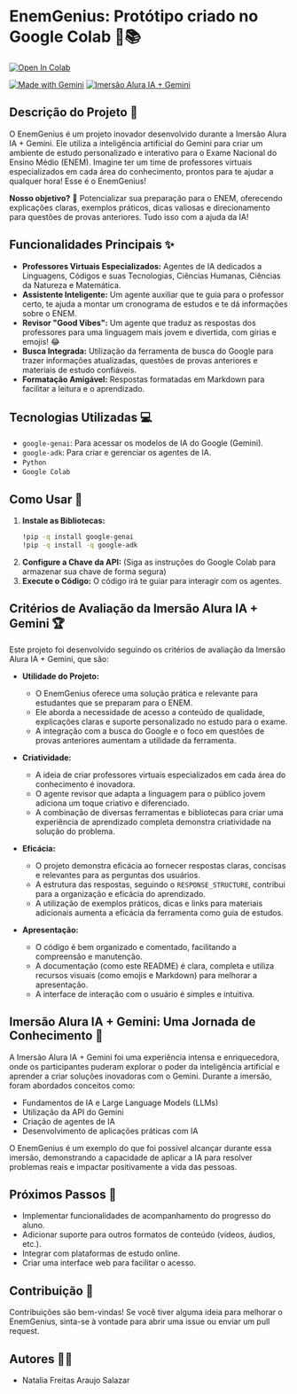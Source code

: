 # EnemGenius: Protótipo criado no Google Colab 🤖📚

[![Open In Colab](https://colab.research.google.com/assets/colab-badge.svg)](https://colab.research.google.com/github/taiaraujo/EnemGenius/blob/main/prototipo/EnemGenius_Prototipo.ipynb)

[![Made with Gemini](https://img.shields.io/badge/Made%20with-Gemini-blueviolet?style=for-the-badge)](https://ai.google.dev/)
[![Imersão Alura IA + Gemini](https://img.shields.io/badge/Imersão%20Alura%20IA%20%2B%20Gemini-orange?style=for-the-badge)](https://www.alura.com.br/imersao-ai-gemini)

## Descrição do Projeto 🎯

O EnemGenius é um projeto inovador desenvolvido durante a Imersão Alura IA + Gemini. Ele utiliza a inteligência artificial do Gemini para criar um ambiente de estudo personalizado e interativo para o Exame Nacional do Ensino Médio (ENEM).  Imagine ter um time de professores virtuais especializados em cada área do conhecimento, prontos para te ajudar a qualquer hora!  Esse é o EnemGenius!

**Nosso objetivo?** 🚀  Potencializar sua preparação para o ENEM, oferecendo explicações claras, exemplos práticos, dicas valiosas e direcionamento para questões de provas anteriores. Tudo isso com a ajuda da IA!

## Funcionalidades Principais ✨

* **Professores Virtuais Especializados:** Agentes de IA dedicados a Linguagens, Códigos e suas Tecnologias, Ciências Humanas, Ciências da Natureza e Matemática.
* **Assistente Inteligente:** Um agente auxiliar que te guia para o professor certo, te ajuda a montar um cronograma de estudos e te dá informações sobre o ENEM.
* **Revisor "Good Vibes":** Um agente que traduz as respostas dos professores para uma linguagem mais jovem e divertida, com gírias e emojis! 😂
* **Busca Integrada:** Utilização da ferramenta de busca do Google para trazer informações atualizadas, questões de provas anteriores e materiais de estudo confiáveis.
* **Formatação Amigável:** Respostas formatadas em Markdown para facilitar a leitura e o aprendizado.

## Tecnologias Utilizadas 💻

* `google-genai`: Para acessar os modelos de IA do Google (Gemini).
* `google-adk`:  Para criar e gerenciar os agentes de IA.
* `Python`
* `Google Colab`

## Como Usar 🚀

1.  **Instale as Bibliotecas:**
    ```bash
    !pip -q install google-genai
    !pip -q install -q google-adk
    ```
2.  **Configure a Chave da API:** (Siga as instruções do Google Colab para armazenar sua chave de forma segura)
3.  **Execute o Código:** O código irá te guiar para interagir com os agentes.

## Critérios de Avaliação da Imersão Alura IA + Gemini 🏆

Este projeto foi desenvolvido seguindo os critérios de avaliação da Imersão Alura IA + Gemini, que são:

* **Utilidade do Projeto:**
    * O EnemGenius oferece uma solução prática e relevante para estudantes que se preparam para o ENEM.
    * Ele aborda a necessidade de acesso a conteúdo de qualidade, explicações claras e suporte personalizado no estudo para o exame.
    * A integração com a busca do Google e o foco em questões de provas anteriores aumentam a utilidade da ferramenta.

* **Criatividade:**
    * A ideia de criar professores virtuais especializados em cada área do conhecimento é inovadora.
    * O agente revisor que adapta a linguagem para o público jovem adiciona um toque criativo e diferenciado.
    * A combinação de diversas ferramentas e bibliotecas para criar uma experiência de aprendizado completa demonstra criatividade na solução do problema.

* **Eficácia:**
    * O projeto demonstra eficácia ao fornecer respostas claras, concisas e relevantes para as perguntas dos usuários.
    * A estrutura das respostas, seguindo o `RESPONSE_STRUCTURE`, contribui para a organização e eficácia do aprendizado.
    * A utilização de exemplos práticos, dicas e links para materiais adicionais aumenta a eficácia da ferramenta como guia de estudos.

* **Apresentação:**
    * O código é bem organizado e comentado, facilitando a compreensão e manutenção.
    * A documentação (como este README) é clara, completa e utiliza recursos visuais (como emojis e Markdown) para melhorar a apresentação.
    * A interface de interação com o usuário é simples e intuitiva.

## Imersão Alura IA + Gemini: Uma Jornada de Conhecimento 🧠

A Imersão Alura IA + Gemini foi uma experiência intensa e enriquecedora, onde os participantes puderam explorar o poder da inteligência artificial e aprender a criar soluções inovadoras com o Gemini. Durante a imersão, foram abordados conceitos como:

* Fundamentos de IA e Large Language Models (LLMs)
* Utilização da API do Gemini
* Criação de agentes de IA
* Desenvolvimento de aplicações práticas com IA

O EnemGenius é um exemplo do que foi possível alcançar durante essa imersão, demonstrando a capacidade de aplicar a IA para resolver problemas reais e impactar positivamente a vida das pessoas.

## Próximos Passos 🚀

* Implementar funcionalidades de acompanhamento do progresso do aluno.
* Adicionar suporte para outros formatos de conteúdo (vídeos, áudios, etc.).
* Integrar com plataformas de estudo online.
* Criar uma interface web para facilitar o acesso.

## Contribuição 🤝

Contribuições são bem-vindas! Se você tiver alguma ideia para melhorar o EnemGenius, sinta-se à vontade para abrir uma issue ou enviar um pull request.

## Autores 🧑‍💻

* Natalia Freitas Araujo Salazar
